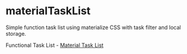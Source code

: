 # materialTaskList
Simple function task list using materialize CSS with task filter and local storage.

Functional Task List - <a href="https://cdn.rawgit.com/taniketmehra/materialTaskList/cbf0641a/index.html"> Material Task List</a>
